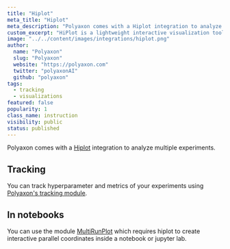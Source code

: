 ```yaml
---
title: "Hiplot"
meta_title: "Hiplot"
meta_description: "Polyaxon comes with a Hiplot integration to analyze multiple experiments."
custom_excerpt: "HiPlot is a lightweight interactive visualization tool to help AI researchers discover correlations and patterns in high-dimensional data using parallel plots and other graphical ways to represent information."
image: "../../content/images/integrations/hiplot.png"
author:
  name: "Polyaxon"
  slug: "Polyaxon"
  website: "https://polyaxon.com"
  twitter: "polyaxonAI"
  github: "polyaxon"
tags:
  - tracking
  - visualizations
featured: false
popularity: 1
class_name: instruction
visibility: public
status: published
---
```


Polyaxon comes with a [Hiplot](https://facebookresearch.github.io/hiplot/index.html) integration to analyze multiple experiments.

## Tracking

You can track hyperparameter and metrics of your experiments using [Polyaxon's tracking module](/docs/experimentation/tracking/module).

## In notebooks

You can use the module [MultiRunPlot](/docs/experimentation/visualizations/programmatic/#hiplot) which requires hiplot to create interactive parallel coordinates inside a notebook or jupyter lab.
